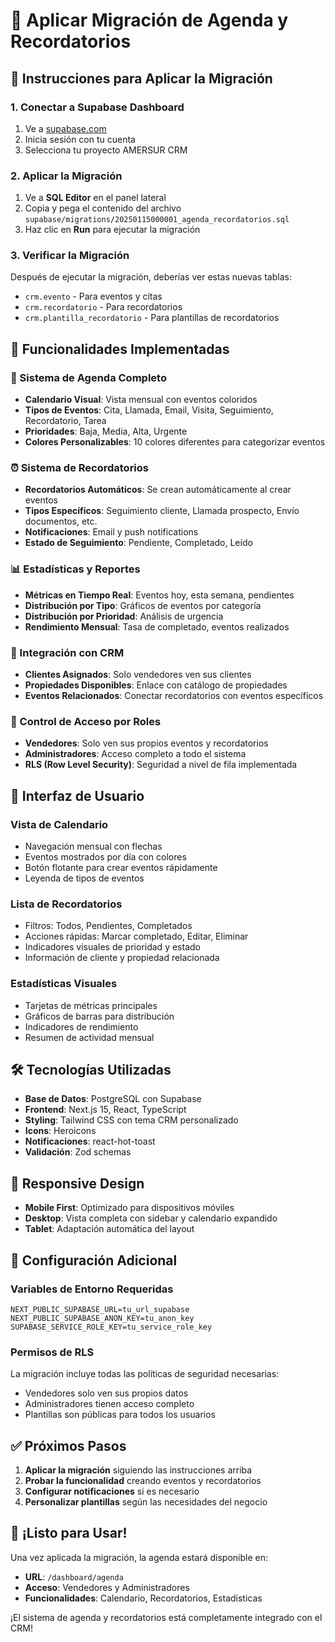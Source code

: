 # 📅 Aplicar Migración de Agenda y Recordatorios

## 🚀 Instrucciones para Aplicar la Migración

### 1. **Conectar a Supabase Dashboard**
1. Ve a [supabase.com](https://supabase.com)
2. Inicia sesión con tu cuenta
3. Selecciona tu proyecto AMERSUR CRM

### 2. **Aplicar la Migración**
1. Ve a **SQL Editor** en el panel lateral
2. Copia y pega el contenido del archivo `supabase/migrations/20250115000001_agenda_recordatorios.sql`
3. Haz clic en **Run** para ejecutar la migración

### 3. **Verificar la Migración**
Después de ejecutar la migración, deberías ver estas nuevas tablas:
- `crm.evento` - Para eventos y citas
- `crm.recordatorio` - Para recordatorios
- `crm.plantilla_recordatorio` - Para plantillas de recordatorios

## 🎯 **Funcionalidades Implementadas**

### **📅 Sistema de Agenda Completo**
- **Calendario Visual**: Vista mensual con eventos coloridos
- **Tipos de Eventos**: Cita, Llamada, Email, Visita, Seguimiento, Recordatorio, Tarea
- **Prioridades**: Baja, Media, Alta, Urgente
- **Colores Personalizables**: 10 colores diferentes para categorizar eventos

### **⏰ Sistema de Recordatorios**
- **Recordatorios Automáticos**: Se crean automáticamente al crear eventos
- **Tipos Específicos**: Seguimiento cliente, Llamada prospecto, Envío documentos, etc.
- **Notificaciones**: Email y push notifications
- **Estado de Seguimiento**: Pendiente, Completado, Leído

### **📊 Estadísticas y Reportes**
- **Métricas en Tiempo Real**: Eventos hoy, esta semana, pendientes
- **Distribución por Tipo**: Gráficos de eventos por categoría
- **Distribución por Prioridad**: Análisis de urgencia
- **Rendimiento Mensual**: Tasa de completado, eventos realizados

### **🔗 Integración con CRM**
- **Clientes Asignados**: Solo vendedores ven sus clientes
- **Propiedades Disponibles**: Enlace con catálogo de propiedades
- **Eventos Relacionados**: Conectar recordatorios con eventos específicos

### **👥 Control de Acceso por Roles**
- **Vendedores**: Solo ven sus propios eventos y recordatorios
- **Administradores**: Acceso completo a todo el sistema
- **RLS (Row Level Security)**: Seguridad a nivel de fila implementada

## 🎨 **Interfaz de Usuario**

### **Vista de Calendario**
- Navegación mensual con flechas
- Eventos mostrados por día con colores
- Botón flotante para crear eventos rápidamente
- Leyenda de tipos de eventos

### **Lista de Recordatorios**
- Filtros: Todos, Pendientes, Completados
- Acciones rápidas: Marcar completado, Editar, Eliminar
- Indicadores visuales de prioridad y estado
- Información de cliente y propiedad relacionada

### **Estadísticas Visuales**
- Tarjetas de métricas principales
- Gráficos de barras para distribución
- Indicadores de rendimiento
- Resumen de actividad mensual

## 🛠️ **Tecnologías Utilizadas**

- **Base de Datos**: PostgreSQL con Supabase
- **Frontend**: Next.js 15, React, TypeScript
- **Styling**: Tailwind CSS con tema CRM personalizado
- **Icons**: Heroicons
- **Notificaciones**: react-hot-toast
- **Validación**: Zod schemas

## 📱 **Responsive Design**

- **Mobile First**: Optimizado para dispositivos móviles
- **Desktop**: Vista completa con sidebar y calendario expandido
- **Tablet**: Adaptación automática del layout

## 🔧 **Configuración Adicional**

### **Variables de Entorno Requeridas**
```env
NEXT_PUBLIC_SUPABASE_URL=tu_url_supabase
NEXT_PUBLIC_SUPABASE_ANON_KEY=tu_anon_key
SUPABASE_SERVICE_ROLE_KEY=tu_service_role_key
```

### **Permisos de RLS**
La migración incluye todas las políticas de seguridad necesarias:
- Vendedores solo ven sus propios datos
- Administradores tienen acceso completo
- Plantillas son públicas para todos los usuarios

## ✅ **Próximos Pasos**

1. **Aplicar la migración** siguiendo las instrucciones arriba
2. **Probar la funcionalidad** creando eventos y recordatorios
3. **Configurar notificaciones** si es necesario
4. **Personalizar plantillas** según las necesidades del negocio

## 🎉 **¡Listo para Usar!**

Una vez aplicada la migración, la agenda estará disponible en:
- **URL**: `/dashboard/agenda`
- **Acceso**: Vendedores y Administradores
- **Funcionalidades**: Calendario, Recordatorios, Estadísticas

¡El sistema de agenda y recordatorios está completamente integrado con el CRM!

